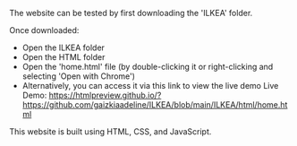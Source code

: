 The website can be tested by first downloading the 'ILKEA' folder.

Once downloaded:
- Open the ILKEA folder
- Open the HTML folder
- Open the 'home.html' file (by double-clicking it or right-clicking and selecting 'Open with Chrome')
- Alternatively, you can access it via this link to view the live demo
  Live Demo: https://htmlpreview.github.io/?https://github.com/gaizkiaadeline/ILKEA/blob/main/ILKEA/html/home.html

This website is built using HTML, CSS, and JavaScript.
